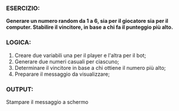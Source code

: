 ### ESERCIZIO: 

**Generare un numero random da 1 a 6, sia per il giocatore sia per il computer.
Stabilire il vincitore, in base a chi fa il punteggio più alto.**

### LOGICA:

1. Creare due variabili una per il player e l'altra per il bot;
2. Generare due numeri casuali per ciascuno;
3. Determinare il vincitore in base a chi ottiene il numero più alto;
4. Preparare il messaggio da visualizzare;

### OUTPUT:
Stampare il messaggio a schermo
